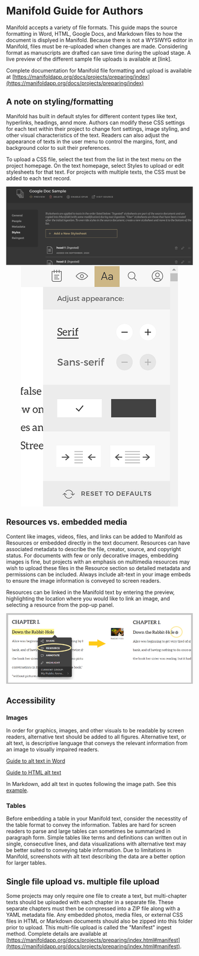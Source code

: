 # Manifold Guide for Authors
Manifold accepts a variety of file formats. This guide maps the source formatting in Word, HTML, Google Docs, and Markdown files to how the document is displyed in Manifold. Because there is not a WYSIWYG editor in Manifold, files must be re-uploaded when changes are made. Considering format as manuscripts are drafted can save time during the upload stage. A live preview of the different sample file uploads is available at [link].

Complete documentation for Manifold file formatting and upload is available at [https://manifoldapp.org/docs/projects/preparing/index](https://manifoldapp.org/docs/projects/preparing/index)

## A note on styling/formatting
Manifold has built in default styles for different content types like text, hyperlinks, headings, annd more. Authors can modify these CSS settings for each text within their project to change font settings, image styling, and other visual characteristics of the text. Readers can also adjust the appearance of texts in the user menu to control the margins, font, and background color to suit their preferences. 

To upload a CSS file, select the text from the list in the text menu on the project homepage. On the text homepage, select Styles to upload or edit stylesheets for that text. For projects with multiple texts, the CSS must be added to each text record.

<img src="img/styles.png" alt="screenshot of the styles page of a text record" max-width="640px" height="auto" />

<img src="img/readerSettings.png" alt="Reader appearance settings" max-width="300px" height="auto" style="display:block; margin-left: auto; margin-right: auto;"/>

## Resources vs. embedded media
Content like images, videos, files, and links can be added to Manifold as Resources or embedded directly in the text document. Resources can have associated metadata to describe the file, creator, source, and copyright status. For documents with few or only decorative images, embedding images is fine, but projects with an emphasis on multimedia resources may wish to upload these files in the Resource section so detailed metadata and permissions can be included. Always include alt-text in your image embeds to ensure the image information is conveyed to screen readers.

Resources can be linked in the Manifold text by entering the preview, highlighting the location where you would like to link an image, and selecting a resource from the pop-up panel.

<img src="img/imgResource.png" alt="The left side shows highlighted text to insert a resource, and the right side of the graphic shows the resources box icon embedded in the text" max-width="640px" height="auto" />

## Accessibility

### Images
In order for graphics, images, and other visuals to be readable by screen readers, alternative text should be added to all figures. Alternative text, or alt text, is descriptive language that conveys the relevant information from an image to visually impaired readers.

[Guide to alt text in Word](https://support.microsoft.com/en-us/office/add-alternative-text-to-a-shape-picture-chart-smartart-graphic-or-other-object-44989b2a-903c-4d9a-b742-6a75b451c669)

[Guide to HTML alt text](https://moz.com/learn/seo/alt-text)

In Markdown, add alt text in quotes following the image path. See this [example](https://www.markdownguide.org/basic-syntax/#images-1).

### Tables
Before embedding a table in your Manifold text, consider the necesstity of the table format to convey the information. Tables are hard for screen readers to parse and large tables can sometimes be summarized in paragraph form. Simple tables like terms and definitions can written out in single, consecutive lines, and data visualizations with alternative text may be better suited to conveying table information. Due to limitations in Manifold, screenshots with alt text describing the data are a better option for larger tables.

## Single file upload vs. multiple file upload
Some projects may only require one file to create a text, but multi-chapter texts should be uploaded with each chapter in a separate file. These separate chapters must then be compressed into a ZIP file along with a YAML metadata file. Any embedded photos, media files, or external CSS files in HTML or Markdown documents should also be zipped into this folder prior to upload. This multi-file upload is called the "Manifest" ingest method. Complete details are available at [https://manifoldapp.org/docs/projects/preparing/index.html#manifest](https://manifoldapp.org/docs/projects/preparing/index.html#manifest).


